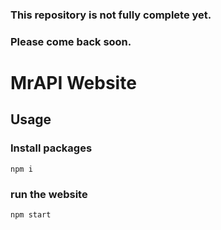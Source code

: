 ### This repository is not fully complete yet.
### Please come back soon.

# MrAPI Website
## Usage
### Install packages
```
npm i
```
### run the website
```
npm start
```
